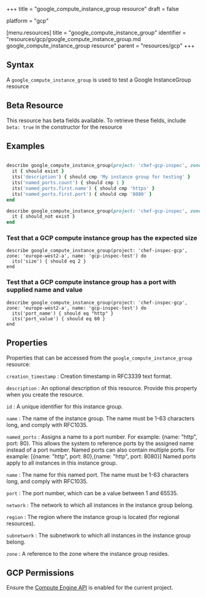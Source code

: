 +++
title = "google_compute_instance_group resource"
draft = false

platform = "gcp"

[menu.resources]
    title = "google_compute_instance_group"
    identifier = "resources/gcp/google_compute_instance_group.md google_compute_instance_group resource"
    parent = "resources/gcp"
+++

## Syntax

A `google_compute_instance_group` is used to test a Google InstanceGroup resource

## Beta Resource

This resource has beta fields available. To retrieve these fields, include `beta: true` in the constructor for the resource

## Examples

```ruby

describe google_compute_instance_group(project: 'chef-gcp-inspec', zone: 'zone', name: 'inspec-instance-group') do
  it { should exist }
  its('description') { should cmp 'My instance group for testing' }
  its('named_ports.count') { should cmp 1 }
  its('named_ports.first.name') { should cmp 'https' }
  its('named_ports.first.port') { should cmp '8080' }
end

describe google_compute_instance_group(project: 'chef-gcp-inspec', zone: 'zone', name: 'nonexistent') do
  it { should_not exist }
end
```

### Test that a GCP compute instance group has the expected size

    describe google_compute_instance_group(project: 'chef-inspec-gcp', zone: 'europe-west2-a', name: 'gcp-inspec-test') do
      its('size') { should eq 2 }
    end

### Test that a GCP compute instance group has a port with supplied name and value

    describe google_compute_instance_group(project: 'chef-inspec-gcp', zone: 'europe-west2-a', name: 'gcp-inspec-test') do
      its('port_name') { should eq "http" }
      its('port_value') { should eq 80 }
    end

## Properties

Properties that can be accessed from the `google_compute_instance_group` resource:

`creation_timestamp`
: Creation timestamp in RFC3339 text format.

`description`
: An optional description of this resource. Provide this property when you create the resource.

`id`
: A unique identifier for this instance group.

`name`
: The name of the instance group. The name must be 1-63 characters long, and comply with RFC1035.

`named_ports`
: Assigns a name to a port number. For example: {name: "http", port: 80}. This allows the system to reference ports by the assigned name instead of a port number. Named ports can also contain multiple ports. For example: [{name: "http", port: 80},{name: "http", port: 8080}] Named ports apply to all instances in this instance group.

  `name`
  : The name for this named port. The name must be 1-63 characters long, and comply with RFC1035.

  `port`
  : The port number, which can be a value between 1 and 65535.

`network`
: The network to which all instances in the instance group belong.

`region`
: The region where the instance group is located (for regional resources).

`subnetwork`
: The subnetwork to which all instances in the instance group belong.

`zone`
: A reference to the zone where the instance group resides.

## GCP Permissions

Ensure the [Compute Engine API](https://console.cloud.google.com/apis/library/compute.googleapis.com/) is enabled for the current project.
